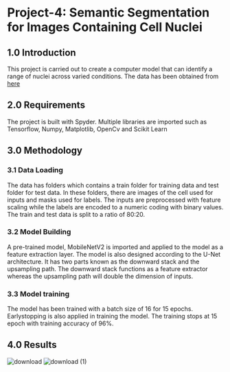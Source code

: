 # Project-4: Semantic Segmentation for Images Containing Cell Nuclei

## 1.0 Introduction
This project is carried out to create a computer model that can identify a range of nuclei across varied conditions. The data has been obtained from [here](https://www.kaggle.com/competitions/data-science-bowl-2018/code)

## 2.0 Requirements
The project is built with Spyder. Multiple libraries are imported such as Tensorflow, Numpy, Matplotlib, OpenCv and Scikit Learn

## 3.0 Methodology
### 3.1 Data Loading
The data has folders which contains a train folder for training data and test folder for test data. In these folders, there are images of the cell used for inputs and masks used for labels. The inputs are preprocessed with feature scaling while the labels are encoded to a numeric coding with binary values. The train and test data is split to a ratio of 80:20. 

### 3.2 Model Building
A pre-trained model, MobileNetV2 is imported and applied to the model as a feature extraction layer. The model is also designed according to the U-Net architecture. It has two parts known as the downward stack and the upsampling path. The downward stack functions as a feature extractor whereas the upsampling path will double the dimension of inputs.

### 3.3 Model training
The model has been trained with a batch size of 16 for 15 epochs. Earlystopping is also applied in training the model. The training stops at 15 epoch with training accuracy of 96%. 

## 4.0 Results
![download](https://user-images.githubusercontent.com/108327348/183277586-e2b90b83-83c6-4563-ba43-2f92a662b0b7.png)
![download (1)](https://user-images.githubusercontent.com/108327348/183277611-10f9646b-7459-43ad-bfbe-d7d7466c9f15.png)

